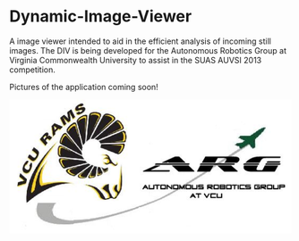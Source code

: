 Dynamic-Image-Viewer
====================

A image viewer intended to aid in the efficient analysis of incoming still images. The DIV is being developed for the Autonomous Robotics Group at Virginia Commonwealth University to assist in the SUAS AUVSI 2013 competition.

Pictures of the application coming soon!

![](BadassLogo.jpg)

